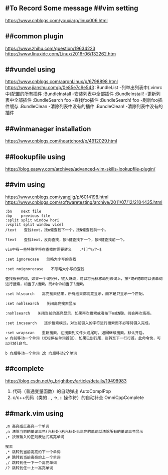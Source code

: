 #To Record Some message
##vim setting
---
https://www.cnblogs.com/youxia/p/linux006.html


##common plugin
---
https://www.zhihu.com/question/19634223
https://www.linuxidc.com/Linux/2016-06/132262.htm


##vundel using
---
https://www.cnblogs.com/aaronLinux/p/6798898.html
https://www.jianshu.com/p/0e85e7c9e543
:BundleList -列举出列表中(.vimrc中)配置的所有插件
:BundleInstall -安装列表中全部插件
:BundleInstall! -更新列表中全部插件
:BundleSearch foo -查找foo插件
:BundleSearch! foo -刷新foo插件缓存
:BundleClean -清除列表中没有的插件
:BundleClean! -清除列表中没有的插件


##winmanager installation
---
https://www.cnblogs.com/heartchord/p/4912029.html

##lookupfile using
---
https://blog.easwy.com/archives/advanced-vim-skills-lookupfile-plugin/


##vim using
---
https://www.cnblogs.com/yangjig/p/6014198.html
https://www.cnblogs.com/softwaretesting/archive/2011/07/12/2104435.html
```
:bn    next file
:bp    previous file
:split split window hori
:vsplit split window vicel
/text　　查找text，按n健查找下一个，按N健查找前一个。

?text　　查找text，反向查找，按n健查找下一个，按N健查找前一个。

vim中有一些特殊字符在查找时需要转义　　.*[]^%/?~$

:set ignorecase　　忽略大小写的查找

:set noignorecase　　不忽略大小写的查找

查找很长的词，如果一个词很长，键入麻烦，可以将光标移动到该词上，按*或#键即可以该单词进行搜索，相当于/搜索。而#命令相当于?搜索。

:set hlsearch　　高亮搜索结果，所有结果都高亮显示，而不是只显示一个匹配。

:set nohlsearch　　关闭高亮搜索显示

:nohlsearch　　关闭当前的高亮显示，如果再次搜索或者按下n或N键，则会再次高亮。

:set incsearch　　逐步搜索模式，对当前键入的字符进行搜索而不必等待键入完成。

:set wrapscan　　重新搜索，在搜索到文件头或尾时，返回继续搜索，默认开启。
w 向前移动一个单词（光标停在单词首部），如果已到行尾，则转至下一行行首。此命令快，可以代替l命令。

b 向后移动一个单词 2b 向后移动2个单词
```
##complete
---
https://blog.csdn.net/g_brightboy/article/details/19498983
1. 代码（普通变量函数）的自动弹出 AutoComplPop
2. c/c++代码（类的 . , ->, :: 操作符）的自动补全 OmniCppComplete


##mark.vim using
---
```
,m 高亮或反高亮一个单词
,n 清除当前的单词高亮(光标处)若光标处无高亮的单词就清除所有的单词高亮显示
,r 按照输入的正则表达式高亮单词

搜索
,* 跳转到当前高亮的下一个单词
,# 跳转到当前高亮的上一个单词
,/ 跳转到任一下一个高亮单词
/? 跳转到任一上一高亮单词
```










